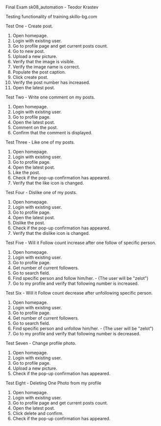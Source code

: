 Final Exam sk08_automation - Teodor Krastev

Testing functionality of training.skillo-bg.com

Test One - Create post.
1. Open homepage.
2. Login with existing user.
3. Go to profile page and get current posts count.
4. Go to new post.
5. Upload a new picture.
6. Verify that the image is visible.
7. Verify the image name is correct.
8. Populate the post caption.
9. Click create post.
10. Verify the post number has increased.
11. Open the latest post.

Test Two - Write one comment on my posts.
1. Open homepage.
2. Login with existing user.
3. Go to profile page.
4. Open the latest post.
5. Comment on the post.
6. Confirm that the comment is displayed.

Test Three - Like one of my posts.
1. Open homepage.
2. Login with existing user.
3. Go to profile page.
4. Open the latest post.
5. Like the post.
6. Check if the pop-up confirmation has appeared.
7. Verify that the like icon is changed.

Test Four - Dislike one of my posts.
1. Open homepage.
2. Login with existing user.
3. Go to profile page.
4. Open the latest post.
5. Dislike the post.
6. Check if the pop-up confirmation has appeared.
7. Verify that the dislike icon is changed.

Test Five - Will it Follow count increase after one follow of specific person.
1. Open homepage.
2. Login with existing user.
3. Go to profile page.
4. Get number of current followers.
5. Go to search field.
6. Find specific person and follow him/her. - (The user will be "zelot")
7. Go to my profile and verify that following number is increased.

Test Six - Will it Follow count decrease after unfollowing specific person.
1. Open homepage.
2. Login with existing user.
3. Go to profile page.
4. Get number of current followers.
5. Go to search field.
6. Find specific person and unfollow him/her. - (The user will be "zelot")
7. Go to my profile and verify that following number is decreased.

Test Seven - Change profile photo.
1. Open homepage.
2. Login with existing user.
3. Go to profile page.
4. Upload a new picture.
5. Check if the pop-up confirmation has appeared.

Test Eight - Deleting One Photo from my profile
1. Open homepage.
2. Login with existing user.
3. Go to profile page and get current posts count.
4. Open the latest post.
5. Click delete and confirm.
6. Check if the pop-up confirmation has appeared.

